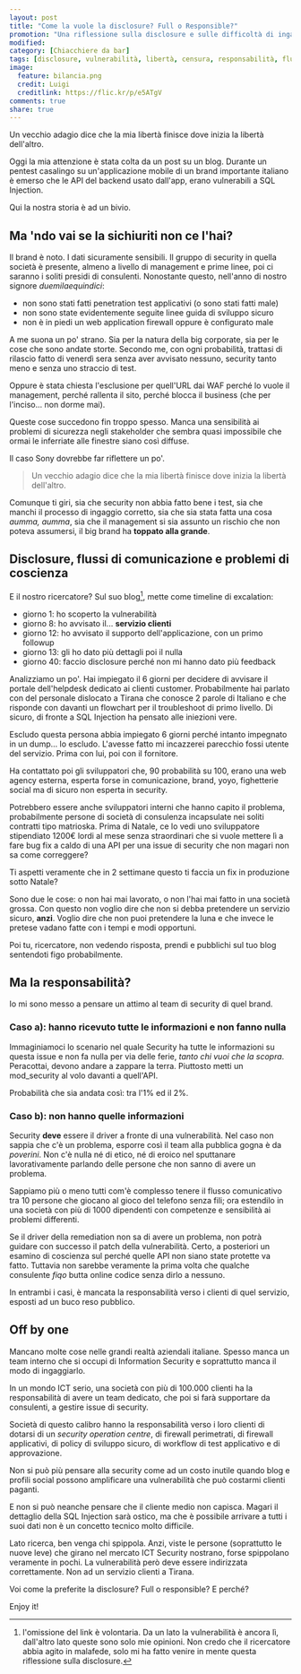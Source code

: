```yaml
---
layout: post
title: "Come la vuole la disclosure? Full o Responsible?"
promotion: "Una riflessione sulla disclosure e sulle difficoltà di ingaggiare il giusto team"
modified: 
category: [Chiacchiere da bar]
tags: [disclosure, vulnerabilità, libertà, censura, responsabilità, flussi aziendali, hacker, hacking, pentest]
image:
  feature: bilancia.png
  credit: Luigi
  creditlink: https://flic.kr/p/e5ATgV
comments: true
share: true
---
```


Un vecchio adagio dice che la mia libertà finisce dove inizia la libertà
dell'altro.

Oggi la mia attenzione è stata colta da un post su un blog. Durante un pentest
casalingo su un'applicazione mobile di un brand importante italiano è emerso
che le API del backend usato dall'app, erano vulnerabili a SQL Injection.

Qui la nostra storia è ad un bivio.

## Ma 'ndo vai se la sichiuriti non ce l'hai?

Il brand è noto. I dati sicuramente sensibili. Il gruppo di security in quella
società è presente, almeno a livello di management e prime linee, poi ci
saranno i soliti presidi di consulenti. Nonostante questo, nell'anno di nostro
signore _duemilaequindici_:

* non sono stati fatti penetration test applicativi (o sono stati fatti male)
* non sono state evidentemente seguite linee guida di sviluppo sicuro
* non è in piedi un web application firewall oppure è configurato male

A me suona un po' strano. Sia per la natura della big corporate, sia per le
cose che sono andate storte. Secondo me, con ogni probabilità, trattasi di
rilascio fatto di venerdì sera senza aver avvisato nessuno, security tanto meno
e senza uno straccio di test.

Oppure è stata chiesta l'esclusione per quell'URL dai WAF perché lo vuole il
management, perché rallenta il sito, perché blocca il business (che per
l'inciso... non dorme mai).

Queste cose succedono fin troppo spesso. Manca una sensibilità ai problemi di
sicurezza negli stakeholder che sembra quasi impossibile che ormai le
inferriate alle finestre siano così diffuse.

Il caso Sony dovrebbe far riflettere un po'.

> Un vecchio adagio dice che la mia libertà finisce dove inizia la libertà
> dell'altro.

Comunque ti giri, sia che security non abbia fatto bene i test, sia che manchi
il processo di ingaggio corretto, sia che sia stata fatta una cosa _aumma,
aumma_, sia che il management si sia assunto un rischio che non poteva
assumersi, il big brand ha **toppato alla grande**.

## Disclosure, flussi di comunicazione e problemi di coscienza

E il nostro ricercatore? Sul suo blog[^1], mette come timeline di excalation:

* giorno 1: ho scoperto la vulnerabilità
* giorno 8: ho avvisato il... **servizio clienti**
* giorno 12: ho avvisato il supporto dell'applicazione, con un primo followup
* giorno 13: gli ho dato più dettagli poi il nulla
* giorno 40: faccio disclosure perché non mi hanno dato più feedback

Analizziamo un po'. Hai impiegato il 6 giorni per decidere di avvisare il
portale dell'helpdesk dedicato ai clienti customer. Probabilmente hai parlato
con del personale dislocato a Tirana che conosce 2 parole di Italiano e che
risponde con davanti un flowchart per il troubleshoot di primo livello.
Di sicuro, di fronte a SQL Injection ha pensato alle iniezioni vere.

Escludo questa persona abbia impiegato 6 giorni perché intanto impegnato in un
dump... lo escludo. L'avesse fatto mi incazzerei parecchio fossi utente del
servizio. Prima con lui, poi con il fornitore.

Ha contattato poi gli sviluppatori che, 90 probabilità su 100, erano una web
agency esterna, esperta forse in comunicazione, brand, yoyo, fighetterie social
ma di sicuro non esperta in security.

Potrebbero essere anche sviluppatori interni che hanno capito il problema,
probabilmente persone di società di consulenza incapsulate nei soliti contratti
tipo matrioska. Prima di Natale, ce lo vedi uno sviluppatore stipendiato 1200€
lordi al mese senza straordinari che si vuole mettere lì a fare bug fix a caldo
di una API per una issue di security che non magari non sa come correggere?

Ti aspetti veramente che in 2 settimane questo ti faccia un fix in produzione
sotto Natale?

Sono due le cose: o non hai mai lavorato, o non l'hai mai fatto in una società
grossa.
Con questo non voglio dire che non si debba pretendere un servizio sicuro,
**anzi**. Voglio dire che non puoi pretendere la luna e che invece le pretese
vadano fatte con i tempi e modi opportuni.

Poi tu, ricercatore, non vedendo risposta, prendi e pubblichi sul tuo
blog sentendoti figo probabilmente.

## Ma la responsabilità?

Io mi sono messo a pensare un attimo al team di security di quel brand.

### Caso a): hanno ricevuto tutte le informazioni e non fanno nulla

Immaginiamoci lo scenario nel quale Security ha tutte le informazioni su questa
issue e non fa nulla per via delle ferie, _tanto chi vuoi che la scopra_.
Peracottai, devono andare a zappare la terra. Piuttosto metti un mod\_security
al volo davanti a quell'API.

Probabilità che sia andata così: tra l'1% ed il 2%.

### Caso b): non hanno quelle informazioni

Security **deve** essere il driver a fronte di una vulnerabilità. Nel caso non
sappia che c'è un problema, esporre così il team alla pubblica gogna è da
_poverini_. Non c'è nulla né di etico, né di eroico nel sputtanare
lavorativamente parlando delle persone che non sanno di avere un problema.

Sappiamo più o meno tutti com'è complesso tenere il flusso comunicativo tra 10
persone che giocano al gioco del telefono senza fili; ora estendilo in una
società con più di 1000 dipendenti con competenze e sensibilità ai problemi
differenti.

Se il driver della remediation non sa di avere un problema, non potrà guidare
con successo il patch della vulnerabilità. Certo, a posteriori un esamino di
coscienza sul perché quelle API non siano state protette va fatto. Tuttavia non
sarebbe veramente la prima volta che qualche consulente _fiqo_ butta online
codice senza dirlo a nessuno.

In entrambi i casi, è mancata la responsabilità verso i clienti di quel
servizio, esposti ad un buco reso pubblico.

## Off by one

Mancano molte cose nelle grandi realtà aziendali italiane. Spesso manca un team
interno che si occupi di Information Security e soprattutto manca il modo di
ingaggiarlo.

In un mondo ICT serio, una società con più di 100.000 clienti ha
la responsabilità di avere un team dedicato, che poi si farà supportare da
consulenti, a gestire issue di security.

Società di questo calibro hanno la responsabilità verso i loro clienti di
dotarsi di un _security operation centre_, di firewall perimetrati, di firewall
applicativi, di policy di sviluppo sicuro, di workflow di test applicativo e di
approvazione.

Non si può più pensare alla security come ad un costo inutile quando blog e
profili social possono amplificare una vulnerabilità che può costarmi clienti
paganti.

E non si può neanche pensare che il cliente medio non capisca. Magari il
dettaglio della SQL Injection sarà ostico, ma che è possibile arrivare a tutti
i suoi dati non è un concetto tecnico molto difficile.

Lato ricerca, ben venga chi spippola. Anzi, viste le persone (soprattutto le
nuove leve) che girano nel mercato ICT Security nostrano, forse spippolano
veramente in pochi. La vulnerabilità però deve essere indirizzata
correttamente. Non ad un servizio clienti a Tirana.

Voi come la preferite la disclosure? Full o responsible? E perché?

Enjoy it!

[^1]: l'omissione del link è volontaria. Da un lato la vulnerabilità è ancora
      lì, dall'altro lato queste sono solo mie opinioni. Non credo che il ricercatore
      abbia agito in malafede, solo mi ha fatto venire in mente questa riflessione
      sulla disclosure.
